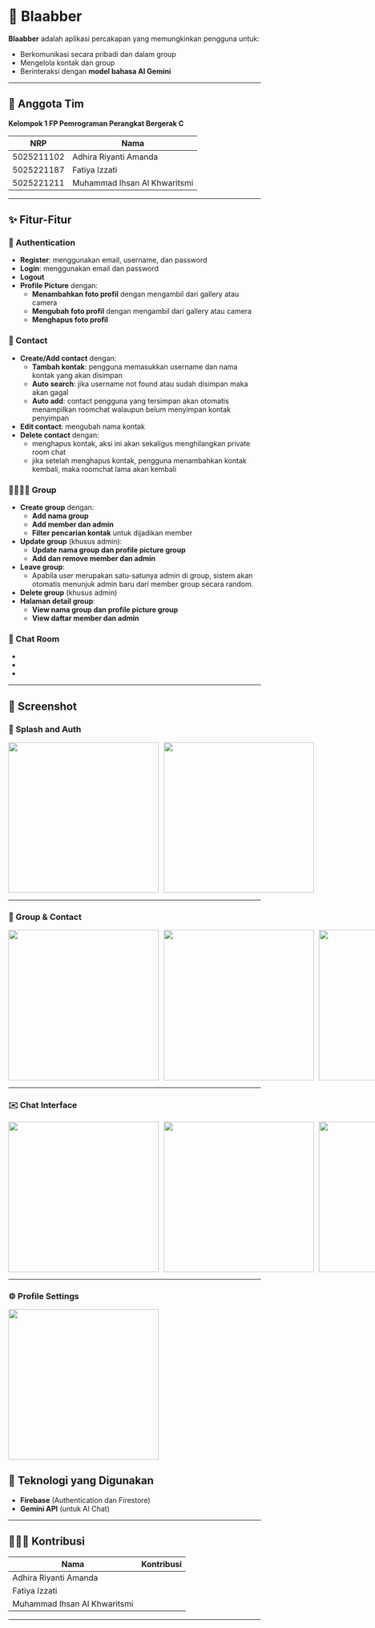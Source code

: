 # 💬 Blaabber

**Blaabber** adalah aplikasi percakapan yang memungkinkan pengguna untuk:
- Berkomunikasi secara pribadi dan dalam group
- Mengelola kontak dan group
- Berinteraksi dengan **model bahasa AI Gemini**

---
## 👥 Anggota Tim

**Kelompok 1 FP Pemrograman Perangkat Bergerak C**

| NRP         | Nama                          |
|-------------|-------------------------------|
| 5025211102  | Adhira Riyanti Amanda         |
| 5025221187  | Fatiya Izzati                 |
| 5025221211  | Muhammad Ihsan Al Khwaritsmi  |

---

## ✨ Fitur-Fitur

### 🔐 Authentication
- **Register**: menggunakan email, username, dan password
- **Login**: menggunakan email dan password
- **Logout**
- **Profile Picture** dengan:
  - **Menambahkan foto profil** dengan mengambil dari gallery atau camera
  - **Mengubah foto profil** dengan mengambil dari gallery atau camera
  - **Menghapus foto profil**

### 👥 Contact
- **Create/Add contact** dengan:
  - **Tambah kontak**: pengguna memasukkan username dan nama kontak yang akan disimpan
  - **Auto search**: jika username not found atau sudah disimpan maka akan gagal
  - **Auto add**: contact pengguna yang tersimpan akan otomatis menampilkan roomchat walaupun belum menyimpan kontak penyimpan
- **Edit contact**: mengubah nama kontak
- **Delete contact** dengan:
  - menghapus kontak, aksi ini akan sekaligus menghilangkan private room chat
  - jika setelah menghapus kontak, pengguna menambahkan kontak kembali, maka roomchat lama akan kembali

### 👨‍👩‍👧‍👦 Group
- **Create group** dengan:
  - **Add nama group**
  - **Add member dan admin**
  - **Filter pencarian kontak** untuk dijadikan member
- **Update group** (khusus admin):
  - **Update nama group dan profile picture group**
  - **Add dan remove member dan admin**
- **Leave group**:
    - Apabila user merupakan satu-satunya admin di group, sistem akan otomatis menunjuk admin baru dari member group secara random.
- **Delete group** (khusus admin)
- **Halaman detail group**:
  - **View nama group dan profile picture group**
  - **View daftar member dan admin**

### 💬 Chat Room
- 
- 
- 

---

## 📸 Screenshot

### 🧩 Splash and Auth
<div style="display: flex; gap: 10px;">
  <img src="img/splash (1).jpg" width="300"/>
  <img src="img/Screenshot 2025-06-17 152648.png" width="300"/>
</div>

---

### 📂 Group & Contact
<div style="display: flex; gap: 10px;">
  <img src="img/Screenshot 2025-06-17 152031.png" width="300"/>
  <img src="img/editgroup.jpg" width="300"/>
  <img src="img/Screenshot 2025-06-17 152125.png" width="300"/>
</div>

---

### ✉️ Chat Interface
<div style="display: flex; gap: 10px;">
  <img src="img/Screenshot 2025-06-17 152049.png" width="300"/>
  <img src="img/Screenshot 2025-06-17 152112.png" width="300"/>
  <img src="img/Screenshot 2025-06-17 152200.png" width="300"/>
</div>

---

### ⚙️ Profile Settings
<div style="display: flex; gap: 10px;">
  <img src="img/Screenshot 2025-06-17 152209.png" width="300"/>
</div>

## 🚀 Teknologi yang Digunakan
- **Firebase** (Authentication dan Firestore)
- **Gemini API** (untuk AI Chat)

---

## 🧑‍🤝‍🧑 Kontribusi

| Nama             | Kontribusi                                                                 |
|------------------|----------------------------------------------------------------------------|
| Adhira Riyanti Amanda   |  |
| Fatiya Izzati  |  |
| Muhammad Ihsan Al Khwaritsmi     |            |

---
